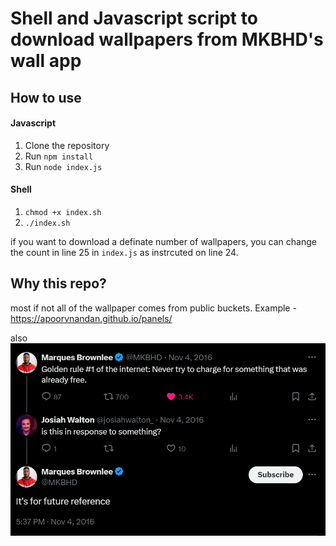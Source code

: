 # Shell and Javascript script to download wallpapers from MKBHD's wall app

## How to use

#### Javascript

1. Clone the repository
2. Run `npm install`
3. Run `node index.js`

#### Shell

1. `chmod +x index.sh`
2. `./index.sh`

if you want to download a definate number of wallpapers, you can change the count in line 25 in `index.js` as instrcuted on line 24.

## Why this repo?
most if not all of the wallpaper comes from public buckets.
Example - https://apoorvnandan.github.io/panels/

also 
![mkbhd](mkbhd.png)
